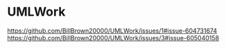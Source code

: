 # UMLWork
https://github.com/BillBrown20000/UMLWork/issues/1#issue-604731674
https://github.com/BillBrown20000/UMLWork/issues/3#issue-605040158
